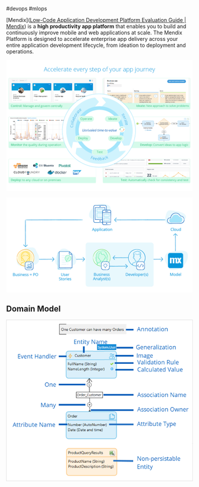 
#devops #mlops 

[Mendix]([Low-Code Application Development Platform Evaluation Guide | Mendix](https://www.mendix.com/evaluation-guide/)) is a **high productivity app platform** that enables you to build and continuously improve mobile and web applications at scale. The Mendix Platform is designed to accelerate enterprise app delivery across your entire application development lifecycle, from ideation to deployment and operations.

![](../figures/Mendix.webp)



![](../figures/Mendix_RAD_process.webp)

## Domain Model
![](../figures/Mendix.png)